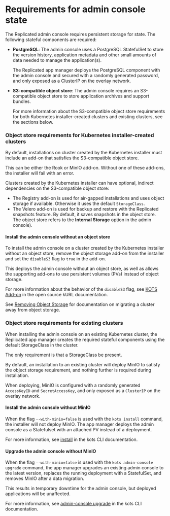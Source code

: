 # Requirements for admin console state

The Replicated admin console requires persistent storage for state. The following stateful components are required:

* **PostgreSQL**: The admin console uses a PostgreSQL StatefulSet to store the version history, application metadata and other small amounts of data needed to manage the application(s).

   The Replicated app manager deploys the PostgreSQL component with the admin console and secured with a randomly generated password, and only exposed as a ClusterIP on the overlay network.

* **S3-compatible object store**: The admin console requires an S3-compatible object store to store application archives and support bundles.

   For more information about the S3-compatible object store requirements for both Kubernetes installer-created clusters and existing clusters, see the sections below.

### Object store requirements for Kubernetes installer-created clusters

By default, installations on cluster created by the Kubernetes installer must include an add-on that satisfies the S3-compatible object store.

This can be either the Rook or MinIO add-on.
Without one of these add-ons, the installer will fail with an error.

Clusters created by the Kubernetes installer can have optional, indirect dependencies on the S3-compatible object store:

* The Registry add-on is used for air-gapped installations and uses object storage if available. Otherwise it uses the default `StorageClass`.
* The Velero add-on is used for backup and restore with the Replicated snapshots feature. By default, it saves snapshots in the object store. The object store refers to the **Internal Storage** option in the admin console).

#### Install the admin console without an object store

To install the admin console on a cluster created by the Kubernetes installer without an object store, remove the object storage add-on from the installer and set the `disableS3` flag to `true` in the add-on.

This deploys the admin console without an object store, as well as allows the supporting add-ons to use persistent volumes (PVs) instead of object storage.

For more information about the behavior of the `disableS3` flag, see [KOTS Add-on](https://kurl.sh/docs/add-ons/kotsadm) in the open source kURL documentation.

See [Removing Object Storage](https://kurl.sh/docs/install-with-kurl/removing-object-storage) for documentation on migrating a cluster away from object storage.

### Object store requirements for existing clusters

When installing the admin console on an existing Kubernetes cluster, the Replicated app manager creates the required stateful components using the default StorageClass in the cluster.

The only requirement is that a StorageClass be present.

By default, an installation to an existing cluster will deploy MinIO to satisfy the object storage requirement, and nothing further is required during installation.

When deploying, MinIO is configured with a randomly generated `AccessKeyID` and `SecretAccessKey`, and only exposed as a `ClusterIP` on the overlay network.

#### Install the admin console without MinIO

When the flag `--with-minio=false` is used with the `kots install` command, the installer will not deploy MinIO. The app manager deploys the admin console as a Statefulset with an attached PV instead of a deployment.

For more information, see [install](../reference/kots-cli-install/) in the kots CLI documentation.

#### Upgrade the admin console without MinIO

When the flag `--with-minio=false` is used with the `kots admin-console upgrade` command,  the app manager upgrades an existing admin console to the latest version, replaces the running deployment with a StatefulSet, and removes MinIO after a data migration.

This results in temporary downtime for the admin console, but deployed applications will be unaffected.

For more information, see [admin-console upgrade](../reference/kots-cli-admin-console-upgrade/) in the kots CLI documentation.
